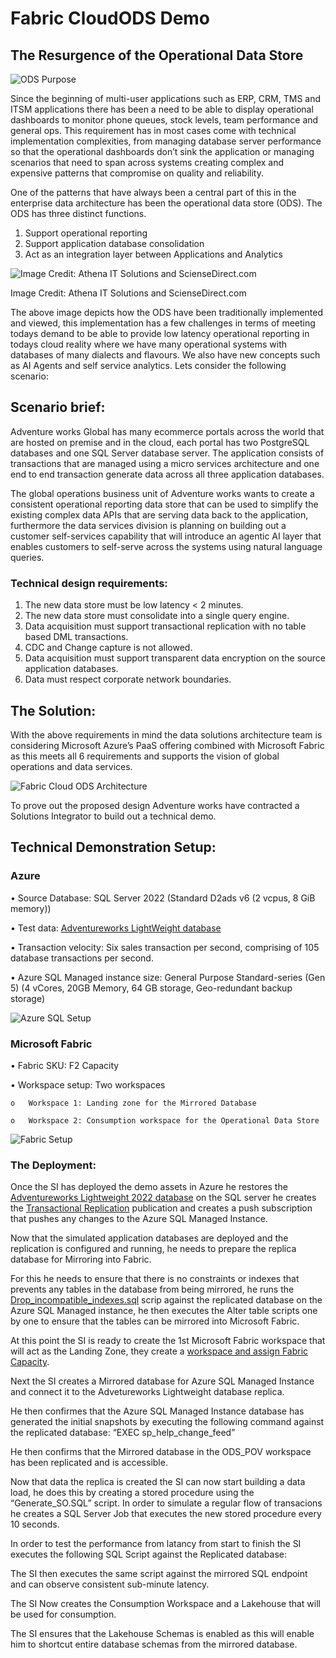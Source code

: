 # Fabric CloudODS Demo 
## The Resurgence of the Operational Data Store

 ![ODS Purpose](image.png)


Since the beginning of multi-user applications such as ERP, CRM, TMS and ITSM applications there has been a need to be able to display operational dashboards to monitor phone queues, stock levels, team performance and  general ops.
This requirement has in most cases come with technical implementation complexities, from managing database server performance so that the operational dashboards don’t sink the application or managing scenarios that need to span across systems creating complex and expensive patterns that compromise on quality and reliability.

One of the patterns that have always been a central part of this in the enterprise data architecture has been the operational data store (ODS). The ODS has three distinct functions.
1.	Support operational reporting
2.	Support application database consolidation
3.	Act as an integration layer between Applications and Analytics

![Image Credit: Athena IT Solutions and ScienseDirect.com](image-1.png)

Image Credit: Athena IT Solutions and ScienseDirect.com

The above image depicts how  the ODS have been traditionally implemented and viewed, this implementation has a few challenges in terms of meeting todays demand to be able to provide low latency operational reporting in todays cloud reality where we have many operational systems with databases of many dialects and flavours. We also have new concepts such as AI Agents and self service analytics. 
Lets consider the following scenario:

## Scenario brief:
Adventure works Global has many ecommerce portals across the world that are hosted on premise and in the cloud, each portal has two PostgreSQL databases and one SQL Server database server.
The application consists of transactions that are managed using a micro services architecture and one end to end transaction generate data across all three application databases. 

The global operations business unit of Adventure works wants to create a consistent operational reporting data store that can be used to simplify the existing complex data APIs that are serving data back to the application, furthermore the data services division is planning on building out a customer self-services capability that will introduce an agentic AI layer that enables customers to self-serve across the systems using natural language queries.


### Technical design requirements:
1.	The new data store must be low latency < 2 minutes.
2.	The new data store must consolidate into a single query engine.
3.	Data acquisition must support transactional replication with no table based DML transactions.
4.	CDC and Change capture is not allowed. 
5.	Data acquisition must support transparent data encryption on the source application databases.
6.	Data must respect corporate network boundaries.

## The Solution:
With the above requirements in mind the data solutions architecture team is considering Microsoft Azure’s PaaS offering combined with Microsoft Fabric as this meets all 6 requirements and supports the vision of global operations and data services.

![Fabric Cloud ODS Architecture](image-2.png)

To prove out the proposed design Adventure works have contracted a Solutions Integrator to build out a technical demo.



## Technical Demonstration Setup:

### Azure

•	Source Database: SQL Server 2022 (Standard D2ads v6 (2 vcpus, 8 GiB memory))

•	Test data: [Adventureworks LightWeight database](https://learn.microsoft.com/en-us/sql/samples/adventureworks-install-configure?view=sql-server-ver17&tabs=ssms)

•	Transaction velocity: Six sales transaction per second, comprising of 105 database transactions per second.

•	Azure SQL Managed instance size: General Purpose Standard-series (Gen 5) (4 vCores, 20GB Memory, 64 GB storage, Geo-redundant backup storage)


![Azure SQL Setup](image-3.png)

### Microsoft Fabric

•	Fabric SKU: F2 Capacity

•	Workspace setup: Two workspaces

    o	Workspace 1: Landing zone for the Mirrored Database

    o	Workspace 2: Consumption workspace for the Operational Data Store


![Fabric Setup](image-4.png)




### The Deployment:
Once the SI has deployed the demo assets in Azure he restores the [Adventureworks Lightweight 2022 database](https://learn.microsoft.com/en-us/sql/samples/adventureworks-install-configure?view=sql-server-ver17&tabs=ssms#restore-to-sql-server) on the SQL server he creates the [Transactional Replication](https://learn.microsoft.com/en-us/sql/relational-databases/replication/transactional/transactional-replication?view=sql-server-ver16) publication and creates a push subscription that pushes any changes to the Azure SQL Managed Instance.

Now that the simulated application databases are deployed and the replication is configured and running, he needs to prepare the replica database for Mirroring into Fabric.

For this he needs to ensure that there is no constraints or indexes that prevents any tables in the database from being mirrored, 
he runs the [Drop_incompatible_indexes.sql](/scripts/Drop_incompatible_indexes.sql) scrip against the replicated database on the Azure SQL Managed instance, he then executes the Alter table scripts one by one to ensure that the tables can be mirrored into Microsoft Fabric.

At this point the SI is ready to create the 1st Microsoft Fabric workspace that will act as the Landing Zone, they create a [workspace and assign Fabric Capacity](https://learn.microsoft.com/en-us/fabric/fundamentals/create-workspaces).

 


Next the SI creates a Mirrored database for Azure SQL Managed Instance and connect it to the Advetureworks Lightweight database replica.
 	 


He then confirmes that the Azure SQL Managed Instance database has generated the initial snapshots by executing the following command against the replicated database:
“EXEC sp_help_change_feed”
 
He then confirms that the Mirrored database in the ODS_POV workspace has been replicated and is accessible.

   

Now that data the replica is created the SI can now start building a data load, he does this by creating a stored procedure using the “Generate_SO.SQL” script.
In order to simulate a regular flow of transacions he creates a SQL Server Job that executes the new stored procedure every 10 seconds.
    






In order to test the performance from latancy from start to finish the SI executes the following SQL Script against the Replicated database:
 

The SI then executes the same script against the mirrored SQL endpoint and can observe consistent sub-minute latency.
 

The SI Now creates the Consumption Workspace and a Lakehouse that will be used for consumption.
 
The SI ensures that the Lakehouse Schemas is enabled as this will enable him to shortcut entire database schemas from the mirrored database.
  




